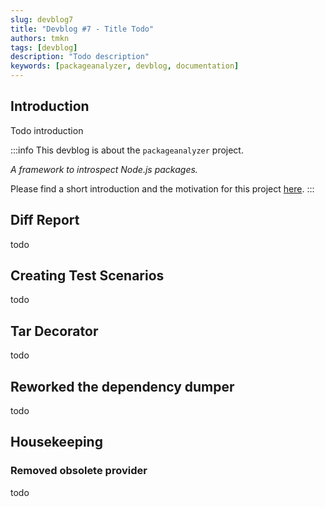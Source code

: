 ```yaml
---
slug: devblog7
title: "Devblog #7 - Title Todo"
authors: tmkn
tags: [devblog]
description: "Todo description"
keywords: [packageanalyzer, devblog, documentation]
---
```


## Introduction

Todo introduction

<!--truncate-->

:::info
This devblog is about the `packageanalyzer` project.

_A framework to introspect Node.js packages._

Please find a short introduction and the motivation for this project [here](/docs/intro).
:::

## Diff Report

todo

## Creating Test Scenarios

todo

## Tar Decorator

todo

## Reworked the dependency dumper

todo

## Housekeeping

### Removed obsolete provider

todo
